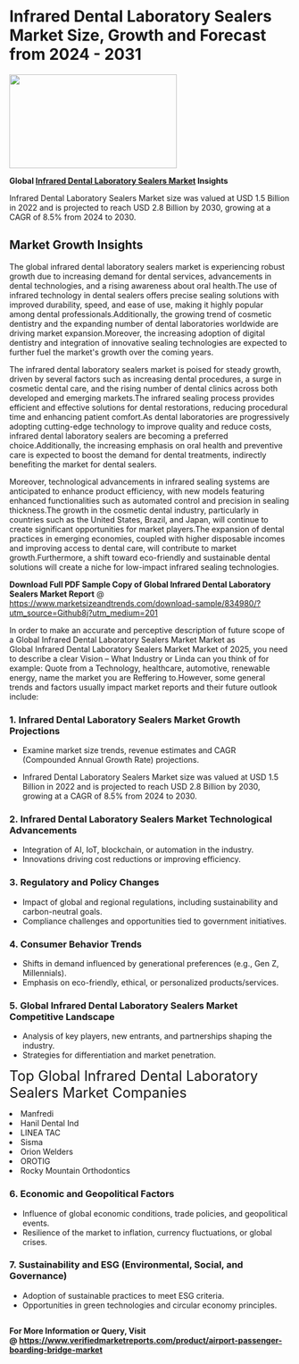 <H1>Infrared Dental Laboratory Sealers Market Size, Growth and Forecast from 2024 - 2031</H1><img class="aligncenter size-medium wp-image-584254" src="https://thirdeyenews.in/wp-content/uploads/2024/09/Global-Market-Research-300x168.jpeg" alt="" width="300" height="168" /><p><strong>Global&nbsp;<a href="https://www.marketsizeandtrends.com/download-sample/834980/?utm_source=Github8j?utm_medium=201">Infrared Dental Laboratory Sealers Market</a> Insights</strong></p><p>Infrared Dental Laboratory Sealers Market size was valued at USD 1.5 Billion in 2022 and is projected to reach USD 2.8 Billion by 2030, growing at a CAGR of 8.5% from 2024 to 2030.</p><p><h2>Market Growth Insights</h2> <p>The global infrared dental laboratory sealers market is experiencing robust growth due to increasing demand for dental services, advancements in dental technologies, and a rising awareness about oral health.The use of infrared technology in dental sealers offers precise sealing solutions with improved durability, speed, and ease of use, making it highly popular among dental professionals.Additionally, the growing trend of cosmetic dentistry and the expanding number of dental laboratories worldwide are driving market expansion.Moreover, the increasing adoption of digital dentistry and integration of innovative sealing technologies are expected to further fuel the market's growth over the coming years.</p> <p>The infrared dental laboratory sealers market is poised for steady growth, driven by several factors such as increasing dental procedures, a surge in cosmetic dental care, and the rising number of dental clinics across both developed and emerging markets.The infrared sealing process provides efficient and effective solutions for dental restorations, reducing procedural time and enhancing patient comfort.As dental laboratories are progressively adopting cutting-edge technology to improve quality and reduce costs, infrared dental laboratory sealers are becoming a preferred choice.Additionally, the increasing emphasis on oral health and preventive care is expected to boost the demand for dental treatments, indirectly benefiting the market for dental sealers.</p> <p>Moreover, technological advancements in infrared sealing systems are anticipated to enhance product efficiency, with new models featuring enhanced functionalities such as automated control and precision in sealing thickness.The growth in the cosmetic dental industry, particularly in countries such as the United States, Brazil, and Japan, will continue to create significant opportunities for market players.The expansion of dental practices in emerging economies, coupled with higher disposable incomes and improving access to dental care, will contribute to market growth.Furthermore, a shift toward eco-friendly and sustainable dental solutions will create a niche for low-impact infrared sealing technologies.</p> <p><span class=""><strong>Download Full PDF Sample Copy of Global Infrared Dental Laboratory Sealers Market Report</strong> @ <a href="https://www.marketsizeandtrends.com/download-sample/834980/?utm_source=Github8j?utm_medium=201" target="_blank">https://www.marketsizeandtrends.com/download-sample/834980/?utm_source=Github8j?utm_medium=201</a></span></p><p>In order to make an accurate and perceptive description of future scope of a Global&nbsp;Infrared Dental Laboratory Sealers Market Market as Global&nbsp;Infrared Dental Laboratory Sealers Market Market of 2025, you need to describe a clear Vision &ndash; What Industry or Linda can you think of for example: Quote from a Technology, healthcare, automotive, renewable energy, name the market you are Reffering to.However, some general trends and factors usually impact market reports and their future outlook include:</p><h3>1.&nbsp;<strong>Infrared Dental Laboratory Sealers Market Growth Projections</strong></h3><ul><li>Examine market size trends, revenue estimates and CAGR (Compounded Annual Growth Rate) projections.</li><li><p>Infrared Dental Laboratory Sealers Market size was valued at USD 1.5 Billion in 2022 and is projected to reach USD 2.8 Billion by 2030, growing at a CAGR of 8.5% from 2024 to 2030.</p></li></ul><h3>2.&nbsp;<strong>Infrared Dental Laboratory Sealers Market Technological Advancements</strong></h3><ul><li>Integration of AI, IoT, blockchain, or automation in the industry.</li><li>Innovations driving cost reductions or improving efficiency.</li></ul><h3>3.&nbsp;<strong>Regulatory and Policy Changes</strong></h3><ul><li>Impact of global and regional regulations, including sustainability and carbon-neutral goals.</li><li>Compliance challenges and opportunities tied to government initiatives.</li></ul><h3>4.&nbsp;<strong>Consumer Behavior Trends</strong></h3><ul><li>Shifts in demand influenced by generational preferences (e.g., Gen Z, Millennials).</li><li>Emphasis on eco-friendly, ethical, or personalized products/services.</li></ul><h3>5.&nbsp;<strong>Global Infrared Dental Laboratory Sealers Market Competitive Landscape</strong></h3><ul><li>Analysis of key players, new entrants, and partnerships shaping the industry.</li><li>Strategies for differentiation and market penetration.</li></ul><p data-pm-slice="1 1 []"><span style="color: inherit; font-family: inherit; font-size: 25px;">Top Global Infrared Dental Laboratory Sealers Market Companies</span></p><div class="" data-test-id=""><p><li>Manfredi</li><li> Hanil Dental Ind</li><li> LINEA TAC</li><li> Sisma</li><li> Orion Welders</li><li> OROTIG</li><li> Rocky Mountain Orthodontics</li></p></div><h3>6.&nbsp;<strong>Economic and Geopolitical Factors</strong></h3><ul><li>Influence of global economic conditions, trade policies, and geopolitical events.</li><li>Resilience of the market to inflation, currency fluctuations, or global crises.</li></ul><h3>7.&nbsp;<strong>Sustainability and ESG (Environmental, Social, and Governance)</strong></h3><ul><li>Adoption of sustainable practices to meet ESG criteria.</li><li>Opportunities in green technologies and circular economy principles.</li></ul><h2><strong style="font-size: 14px;">For More Information or Query, Visit @&nbsp;</strong><a style="background-color: #ffffff; font-size: 14px;" href="https://www.marketsizeandtrends.com/report/infrared-dental-laboratory-sealers-market/" target="_blank">https://www.verifiedmarketreports.com/product/airport-passenger-boarding-bridge-market</a></h2>